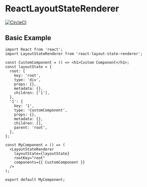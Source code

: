 # ReactLayoutStateRenderer

[![CircleCI](https://circleci.com/gh/gregchamberlain/react-layout-state-renderer/tree/master.svg?style=svg)](https://circleci.com/gh/gregchamberlain/react-layout-state-renderer/tree/master)

## Basic Example

```tsx
import React from 'react';
import LayoutStateRenderer from 'react-layout-state-renderer';

const CustomComponent = () => <h1>Custom Component</h1>;
const layoutState = {
  root: {
    key: 'root',
    type: 'div',
    props: {},
    metadata: {},
    children: ['1'],
  },
  '1': {
    key: '1',
    type: 'CustomComponent',
    props: {},
    metadata: {},
    children: [],
    parent: 'root',
  },
};

const MyComponent = () => (
  <LayoutStateRenderer
    layoutState={layoutState}
    rootKey="root"
    components={{ CustomComponent }}
  />
);

export default MyComponent;
```
